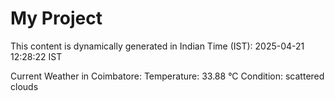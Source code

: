 # My Project

This content is dynamically generated in Indian Time (IST): 2025-04-21 12:28:22 IST


Current Weather in Coimbatore:
Temperature: 33.88 °C
Condition: scattered clouds
